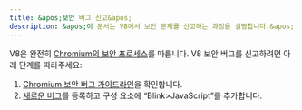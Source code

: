 ```yaml
---
title: &apos;보안 버그 신고&apos;
description: &apos;이 문서는 V8에서 보안 문제를 신고하는 과정을 설명합니다.&apos;
---
```

V8은 완전히 [Chromium의 보안 프로세스](https://www.chromium.org/Home/chromium-security)를 따릅니다. V8 보안 버그를 신고하려면 아래 단계를 따라주세요:

1. [Chromium 보안 버그 가이드라인](https://www.chromium.org/Home/chromium-security/reporting-security-bugs)을 확인합니다.
1. [새로운 버그](https://bugs.chromium.org/p/chromium/issues/entry?template=Security%20Bug)를 등록하고 구성 요소에 “Blink>JavaScript”를 추가합니다.
